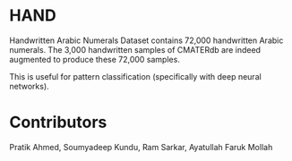 # HAND
Handwritten Arabic Numerals Dataset contains 72,000 handwritten Arabic numerals. The 3,000 handwritten samples of CMATERdb are indeed augmented to produce these 72,000 samples. 

This is useful for pattern classification (specifically with deep neural networks).

# Contributors
Pratik Ahmed, Soumyadeep Kundu, Ram Sarkar, Ayatullah Faruk Mollah
